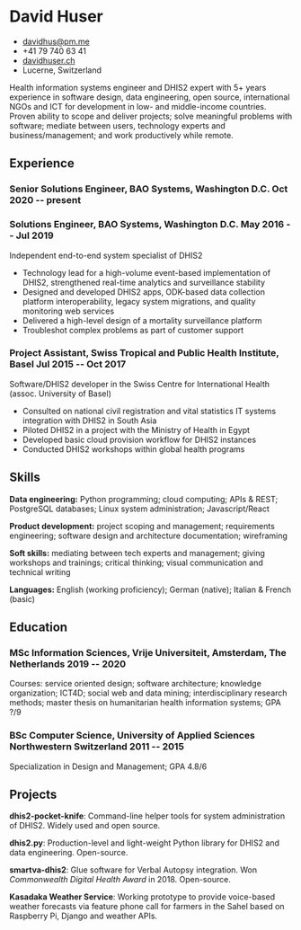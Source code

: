 <!-- The (first) h1 will be used as the <title> of the HTML page -->
# David Huser

<!-- The unordered list immediately after the h1 will be formatted on a single
line. It is intended to be used for contact details -->
- <davidhus@pm.me>
- +41 79 740 63 41
- [davidhuser.ch](https://davidhuser.ch)
- Lucerne, Switzerland

<!-- The paragraph after the h1 and ul and before the first h2 is optional. It
is intended to be used for a short summary. -->
Health information systems engineer and DHIS2 expert with 5+ years experience in software design, data engineering, open source, international NGOs and ICT for development in low- and middle-income countries. Proven ability to scope and deliver projects; solve meaningful problems with software; mediate between users, technology experts and business/management; and work productively while remote.


## Experience

<!-- You have to wrap the "left" and "right" half of these headings in spans by
hand -->

### <span>Senior Solutions Engineer, BAO Systems, Washington D.C.</span> <span>Oct 2020 -- present</span>

### <span>Solutions Engineer, BAO Systems, Washington D.C.</span> <span>May 2016 -- Jul 2019</span>

Independent end-to-end system specialist of DHIS2

 - Technology lead for a high-volume event-based implementation of DHIS2, strengthened real-time analytics and surveillance stability
 - Designed and developed DHIS2 apps, ODK-based data collection platform interoperability, legacy system migrations, and quality monitoring web services
 - Delivered a high-level design of a mortality surveillance platform
 - Troubleshot complex problems as part of customer support

### <span>Project Assistant, Swiss Tropical and Public Health Institute, Basel</span> <span>Jul 2015 -- Oct 2017</span>

Software/DHIS2 developer in the Swiss Centre for International Health (assoc. University of Basel)

 - Consulted on national civil registration and vital statistics IT systems integration with DHIS2 in South Asia
 - Piloted DHIS2 in a project with the Ministry of Health in Egypt
 - Developed basic cloud provision workflow for DHIS2 instances
 - Conducted DHIS2 workshops within global health programs

## Skills
 
 **Data engineering:** Python programming; cloud computing; APIs & REST; PostgreSQL databases; Linux system administration; Javascript/React 
 
 **Product development:** project scoping and management; requirements engineering; software design and architecture documentation; wireframing
 
 **Soft skills:** mediating between tech experts and management; giving workshops and trainings; critical thinking; visual communication and technical writing
 
 **Languages:** English (working proficiency); German (native); Italian & French (basic)

## Education

### <span>MSc Information Sciences, Vrije Universiteit, Amsterdam, The Netherlands </span> <span>2019 -- 2020</span>

Courses: service oriented design; software architecture; knowledge organization; ICT4D; social web and data mining; interdisciplinary research methods; master thesis on humanitarian health information systems; GPA ?/9

### <span>BSc Computer Science, University of Applied Sciences Northwestern Switzerland</span> <span>2011 -- 2015</span>

Specialization in Design and Management; GPA 4.8/6

## Projects

 **dhis2-pocket-knife**: Command-line helper tools for system administration of DHIS2. Widely used and open source.
 
 **dhis2.py**: Production-level and light-weight Python library for DHIS2 and data engineering. Open-source.
 
 **smartva-dhis2**: Glue software for Verbal Autopsy integration. Won *Commonwealth Digital Health Award* in 2018. Open-source.
 
 **Kasadaka Weather Service**: Working prototype to provide voice-based weather forecasts via feature phone call for farmers in the Sahel based on Raspberry Pi, Django and weather APIs.